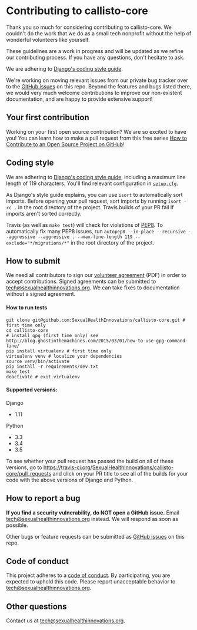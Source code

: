 # Contributing to callisto-core

Thank you so much for considering contributing to callisto-core. We couldn't do the work that we do as a small tech nonprofit without the help of wonderful volunteers like yourself.

These guidelines are a work in progress and will be updated as we refine our contributing process. If you have any questions, don't hesitate to ask.

We are adhering to [Django's coding style
guide](https://docs.djangoproject.com/en/1.9/internals/contributing/writing-code/coding-style/).

We're working on moving relevant issues from our private bug tracker over to the [GitHub issues](https://github.com/SexualHealthInnovations/callisto-core/issues) on this repo. Beyond the features and bugs listed there, we would very much welcome contributions to improve our non-existent documentation, and are happy to provide extensive support!

## Your first contribution
Working on your first open source contribution? We are so excited to have you! You can learn how to make a pull request from this free series [How to Contribute to an Open Source Project on GitHub](https://egghead.io/series/how-to-contribute-to-an-open-source-project-on-github)!

## Coding style

We are adhering to [Django's coding style guide](https://docs.djangoproject.com/en/1.10/internals/contributing/writing-code/coding-style/), including a maximum line length of 119 characters. You'll find relevant configuration in [`setup.cfg`](https://github.com/SexualHealthInnovations/callisto-core/blob/master/setup.cfg).

As Django's style guide explains, you can use `isort` to automatically sort imports. Before opening your pull request, sort imports by running `isort -rc .` in the root directory of the project. Travis builds of your PR fail if imports aren't sorted correctly.

Travis (as well as `make test`) will check for violations of [PEP8](https://www.python.org/dev/peps/pep-0008/). To automatically fix many PEP8 issues, run `autopep8 --in-place --recursive --aggressive --aggressive . --max-line-length 119 --exclude="*/migrations/*"` in the root directory of the project.

## How to submit
We need all contributors to sign our [volunteer agreement](https://github.com/SexualHealthInnovations/callisto-core/blob/master/shi-volunteer-agreement.pdf) (PDF) in order to accept contributions. Signed agreements can be submitted to tech@sexualhealthinnovations.org. We can take fixes to documentation without a signed agreement.

#### How to run tests
````
git clone git@github.com:SexualHealthInnovations/callisto-core.git # first time only
cd callisto-core
# install gpg (first time only) see http://blog.ghostinthemachines.com/2015/03/01/how-to-use-gpg-command-line/
pip install virtualenv # first time only
virtualenv venv # localize your dependencies
source venv/bin/activate
pip install -r requirements/dev.txt
make test
deactivate # exit virtualenv
````

#### Supported versions:

Django
- 1.11

Python
- 3.3
- 3.4
- 3.5

To see whether your pull request has passed the build on all of these versions, go to https://travis-ci.org/SexualHealthInnovations/callisto-core/pull_requests and click on your PR title to see all of the builds for your code with the above versions of Django and Python.

## How to report a bug

**If you find a security vulnerability, do NOT open a GitHub issue.** Email tech@sexualhealthinnovations.org instead. We will respond as soon as possible.

Other bugs or feature requests can be submitted as [GitHub issues](https://github.com/SexualHealthInnovations/callisto-core/issues) on this repo.


## Code of conduct

This project adheres to a [code of conduct](https://github.com/SexualHealthInnovations/callisto-core/blob/master/CONDUCT.md). By participating, you are expected to uphold this code. Please report unacceptable behavior to tech@sexualhealthinnovations.org.

## Other questions

Contact us at tech@sexualhealthinnovations.org.
